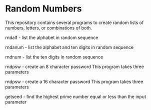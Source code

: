# Random Numbers

This repository contains several programs to create random lists of
numbers, letters, or combinations of both.

rndalf - list the alphabet in random sequence

rndanum - list the alphabet and ten digits in random sequence

rndnum - list the ten digits in random sequence

rndpsw - create an 8 character password
   This program takes three parameters

rndpsw - create a 16 character password
   This program takes three parameters

getseed - find the highest prime number equal or less than
   the input parameter
